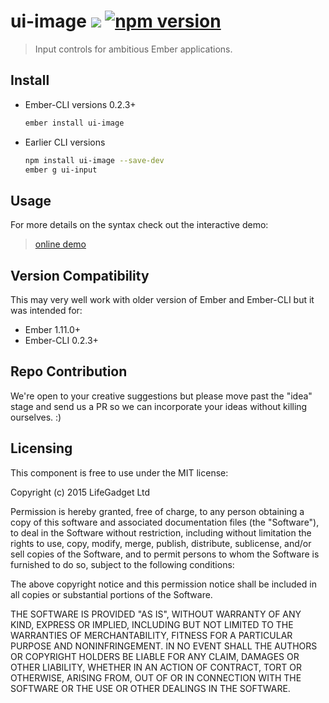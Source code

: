 # ui-image ![ ](https://travis-ci.org/lifegadget/ui-image.svg) [![npm version](https://badge.fury.io/js/ui-image.svg)](http://badge.fury.io/js/ui-image)
> Input controls for ambitious Ember applications.

## Install ##

- Ember-CLI versions 0.2.3+
    ````bash
    ember install ui-image
    ````

- Earlier CLI versions
    ````bash
    npm install ui-image --save-dev
    ember g ui-input
    ````

## Usage ##
For more details on the syntax check out the interactive demo:

> [online demo](http://development.ui-image.divshot.io)

## Version Compatibility

This may very well work with older version of Ember and Ember-CLI but it was intended for:

- Ember 1.11.0+
- Ember-CLI 0.2.3+

## Repo Contribution

We're open to your creative suggestions but please move past the "idea" stage 
and send us a PR so we can incorporate your ideas without killing ourselves. :)

## Licensing

This component is free to use under the MIT license:

Copyright (c) 2015 LifeGadget Ltd

Permission is hereby granted, free of charge, to any person obtaining a copy of
this software and associated documentation files (the "Software"), to deal in
the Software without restriction, including without limitation the rights to
use, copy, modify, merge, publish, distribute, sublicense, and/or sell copies
of the Software, and to permit persons to whom the Software is furnished to do
so, subject to the following conditions:

The above copyright notice and this permission notice shall be included in all
copies or substantial portions of the Software.

THE SOFTWARE IS PROVIDED "AS IS", WITHOUT WARRANTY OF ANY KIND, EXPRESS OR
IMPLIED, INCLUDING BUT NOT LIMITED TO THE WARRANTIES OF MERCHANTABILITY,
FITNESS FOR A PARTICULAR PURPOSE AND NONINFRINGEMENT. IN NO EVENT SHALL THE
AUTHORS OR COPYRIGHT HOLDERS BE LIABLE FOR ANY CLAIM, DAMAGES OR OTHER
LIABILITY, WHETHER IN AN ACTION OF CONTRACT, TORT OR OTHERWISE, ARISING FROM,
OUT OF OR IN CONNECTION WITH THE SOFTWARE OR THE USE OR OTHER DEALINGS IN THE
SOFTWARE.